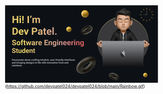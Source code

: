 ![logo](https://github.com/devpatel024/devpatel024/blob/main/Make%20your%20README.png)
(https://github.com/devpatel024/devpatel024/blob/main/Rainbow.gif)

<!-- # 📊 GitHub Stats:
![](https://github-readme-stats.vercel.app/api?username=devpatel024&theme=dark&hide_border=false&include_all_commits=false&count_private=false)<br/>
![](https://github-readme-streak-stats.herokuapp.com/?user=devpatel024&theme=dark&hide_border=false)<br/>
![](https://github-readme-stats.vercel.app/api/top-langs/?username=devpatel024&theme=dark&hide_border=false&include_all_commits=false&count_private=false&layout=compact)

## 🏆 GitHub Trophies
![](https://github-profile-trophy.vercel.app/?username=devpatel024&theme=radical&no-frame=false&no-bg=true&margin-w=4)

---
[![](https://visitcount.itsvg.in/api?id=devpatel024&label=Profile%20Views&color=1&icon=3&pretty=true)](https://visitcount.itsvg.in) -->

<!-- Proudly created with GPRM ( https://gprm.itsvg.in ) -->

